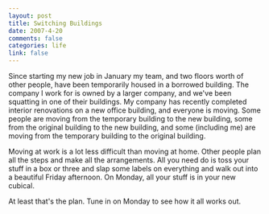 ```yaml
--- 
layout: post
title: Switching Buildings
date: 2007-4-20
comments: false
categories: life
link: false
---
```

Since starting my new job in January my team, and two floors worth of other people, have been temporarily housed in a borrowed building.  The company I work for is owned by a larger company, and we've been squatting in one of their buildings.  My company has recently completed interior renovations on a new office building, and everyone is moving.  Some people are moving from the temporary building to the new building, some from the original building to the new building, and some (including me) are moving from the temporary building to the original building.

Moving at work is a lot less difficult than moving at home.  Other people plan all the steps and make all the arrangements.  All you need do is toss your stuff in a box or three and slap some labels on everything and walk out into a beautiful Friday afternoon.  On Monday, all your stuff is in your new cubical.

At least that's the plan.  Tune in on Monday to see how it all works out.
